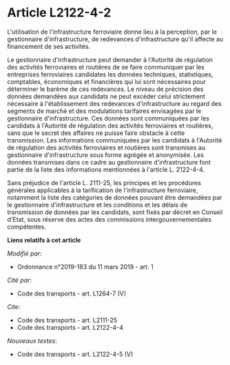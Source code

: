# Article L2122-4-2

L'utilisation de l'infrastructure ferroviaire donne lieu à la perception, par le gestionnaire d'infrastructure, de redevances
d'infrastructure qu'il affecte au financement de ses activités. 

Le gestionnaire d'infrastructure peut demander à l'Autorité de régulation des activités ferroviaires et routières de se faire
communiquer par les entreprises ferroviaires candidates les données techniques, statistiques, comptables, économiques et
financières qui lui sont nécessaires pour déterminer le barème de ces redevances. Le niveau de précision des données
demandées aux candidats ne peut excéder celui strictement nécessaire à l'établissement des redevances d'infrastructure au
regard des segments de marché et des modulations tarifaires envisagées par le gestionnaire d'infrastructure. Ces données sont
communiquées par les candidats à l'Autorité de régulation des activités ferroviaires et routières, sans que le secret des
affaires ne puisse faire obstacle à cette transmission. Les informations communiquées par les candidats à l'Autorité de
régulation des activités ferroviaires et routières sont transmises au gestionnaire d'infrastructure sous forme agrégée et
anonymisée. Les données transmises dans ce cadre au gestionnaire d'infrastructure font partie de la liste des informations
mentionnées à l'article L. 2122-4-4. 

Sans préjudice de l'article L. 2111-25, les principes et les procédures générales applicables à la tarification de
l'infrastructure ferroviaire, notamment la liste des catégories de données pouvant être demandées par le gestionnaire
d'infrastructure et les conditions et les délais de transmission de données par les candidats, sont fixés par décret en
Conseil d'Etat, sous réserve des actes des commissions intergouvernementales compétentes.

**Liens relatifs à cet article**

_Modifié par_:

  - Ordonnance n°2019-183 du 11 mars 2019 - art. 1

_Cité par_:

  - Code des transports - art. L1264-7 (V)

_Cite_:

  - Code des transports - art. L2111-25
  - Code des transports - art. L2122-4-4

_Nouveaux textes_:

  - Code des transports - art. L2122-4-5 (V)
